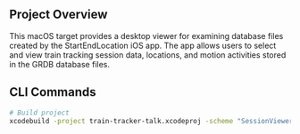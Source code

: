 ## Project Overview

This macOS target provides a desktop viewer for examining database files created by the StartEndLocation iOS app. The app allows users to select and view train tracking session data, locations, and motion activities stored in the GRDB database files.

## CLI Commands

```zsh
# Build project
xcodebuild -project train-tracker-talk.xcodeproj -scheme "SessionViewer" -destination "platform=macOS,arch=arm64" build -quiet
```